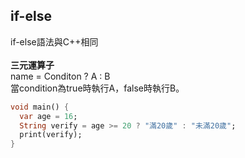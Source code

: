 ## if-else
if-else語法與C++相同<br><br>
**三元運算子**<br>
name = Conditon ? A : B<br>
當condition為true時執行A，false時執行B。
```dart
void main() {
  var age = 16;
  String verify = age >= 20 ? "滿20歲" : "未滿20歲";
  print(verify);
}
```

